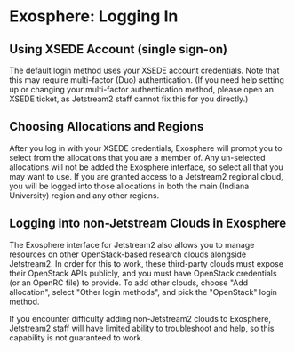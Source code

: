 # Exosphere: Logging In

## Using XSEDE Account (single sign-on)

The default login method uses your XSEDE account credentials. Note that this may require multi-factor (Duo) authentication. (If you need help setting up or changing your multi-factor authentication method, please open an XSEDE ticket, as Jetstream2 staff cannot fix this for you directly.)

## Choosing Allocations and Regions

After you log in with your XSEDE credentials, Exosphere will prompt you to select from the allocations that you are a member of. Any un-selected allocations will not be added the Exosphere interface, so select all that you may want to use. If you are granted access to a Jetstream2 regional cloud, you will be logged into those allocations in both the main (Indiana University) region and any other regions.

## Logging into non-Jetstream Clouds in Exosphere

The Exosphere interface for Jetstream2 also allows you to manage resources on other OpenStack-based research clouds alongside Jetstream2. In order for this to work, these third-party clouds must expose their OpenStack APIs publicly, and you must have OpenStack credentials (or an OpenRC file) to provide. To add other clouds, choose "Add allocation", select "Other login methods", and pick the "OpenStack" login method.

If you encounter difficulty adding non-Jetstream2 clouds to Exosphere, Jetstream2 staff will have limited ability to troubleshoot and help, so this capability is not guaranteed to work.